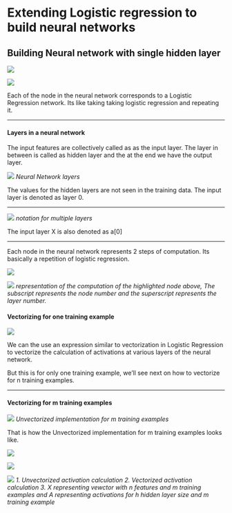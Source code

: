 # Extending Logistic regression to build neural networks
## Building Neural network with single hidden layer

![](https://cdn-images-1.medium.com/max/1200/1*3HXyLvKVqd_6oVJuZl8BeQ.png)

 ![](https://cdn-images-1.medium.com/max/1200/1*E5R4AUrT7Alj_m1TpjriVQ.png)

Each of the node in the neural network corresponds to a Logistic Regression network. Its like taking taking logistic regression and repeating it.

* * *

#### Layers in a neural&nbsp;network&nbsp;

The input features are collectively called as as the input layer. The layer in between is called as hidden layer and the at the end we have the output layer.&nbsp;

 ![](https://cdn-images-1.medium.com/max/1600/1*3fA77_mLNiJTSgZFhYnU0Q.png)
*Neural Network&nbsp;layers&nbsp;*

The values for the hidden layers are not seen in the training data. The input layer is denoted as layer 0.&nbsp;

* * *

 ![](https://cdn-images-1.medium.com/max/1600/1*1vUhyrTcXCb1tOPmZJGyNw.png)
*notation for multiple&nbsp;layers&nbsp;*

The input layer X is also denoted as a[0]

* * *

Each node in the neural network represents 2 steps of computation. Its basically a repetition of logistic regression.

 ![](https://cdn-images-1.medium.com/max/2000/1*iFz9mo-tQkOKdd_hrSKM9A.png)

 ![](https://cdn-images-1.medium.com/max/1600/1*8G8ZKdK0QQ4YEIqzyVWGUQ.png)
*representation of the computation of the highlighted node above, The subscript represents the node number and the superscript represents the layer&nbsp;number.*

#### Vectorizing for one training&nbsp;example

 ![](https://cdn-images-1.medium.com/max/1200/1*upmxF5Rg46Gstw71rG54xg.png)

We can the use an expression similar to vectorization in Logistic Regression to vectorize the calculation of activations at various layers of the neural network.&nbsp;

But this is for only one training example, we’ll see next on how to vectorize for n training examples.&nbsp;

* * *

#### Vectorizing for m training&nbsp;examples

 ![](https://cdn-images-1.medium.com/max/1600/1*q0saLGu89dSlfph2jK9gnQ.png)
*Unvectorized implementation for m training&nbsp;examples&nbsp;*

That is how the Unvectorized implementation for m training examples looks like.&nbsp;

 ![](https://cdn-images-1.medium.com/max/800/1*YiJbdfIf0sgTRH0lv4LXDA.png)

 ![](https://cdn-images-1.medium.com/max/1200/1*vWhXfh68tq4RNQsd4B4vDQ.png)

 ![](https://cdn-images-1.medium.com/max/800/1*umI54DguoFD1VXWT6_gNrQ.png)
*1. Unvectorized activation calculation 2. Vectorized activation calculation 3. X representing vewctor with n features and m training examples and A representing activations for h hidden layer size and m training&nbsp;example*

